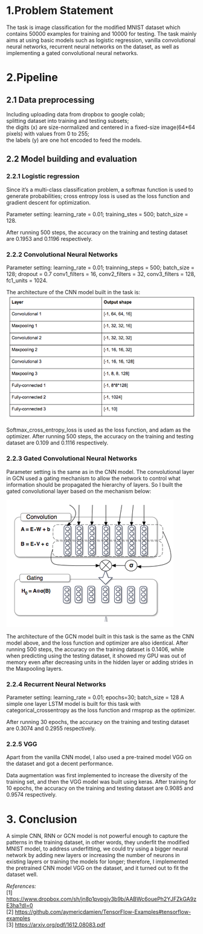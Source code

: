 # 1.Problem Statement
The task is image classification for the modified MNIST dataset which contains 50000 examples for training and 10000 for testing. The task mainly aims at using basic models such as logistic regression, vanilla convolutional neural networks, recurrent neural networks on the dataset, as well as implementing a gated convolutional neural networks.  

# 2.Pipeline
## 2.1 Data preprocessing 
Including uploading data from dropbox to google colab;  
splitting dataset into training and testing subsets;   
the digits (x) are size-normalized and centered in a fixed-size image(64*64 pixels) with values from 0 to 255;  
the labels (y) are one hot encoded to feed the models.

## 2.2 Model building and evaluation
### 2.2.1 Logistic regression

Since it’s a multi-class classification problem, a softmax function is used to generate probabilities; cross entropy loss is used as the loss function and gradient descent for optimization.  

Parameter setting: learning_rate = 0.01; training_stes = 500; batch_size = 128.

After running 500 steps, the accuracy on the training and testing dataset are 0.1953 and 0.1196 respectively.

### 2.2.2 Convolutional Neural Networks

Parameter setting: learning_rate = 0.01; trainning_steps = 500; batch_size = 128; dropout = 0.7
conv1_filters = 16, conv2_filters = 32, conv3_filters = 128, fc1_units = 1024.

The architecture of the CNN model built in the task is: 
![CNN architecture](https://github.com/fangyiyu/Fangyi_Yu_Modified_MNIST/blob/master/CNN%20architecture.png)

Softmax_cross_entropy_loss is used as the loss function, and adam as the optimizer. After running 500 steps, the accuracy on the training and testing dataset are 0.109 and 0.1116 respectively.  

### 2.2.3 Gated Convolutional Neural Networks

Parameter setting is the same as in the CNN model.
The convolutional layer in GCN used a gating mechanism to allow the network to control what information should be propagated the hierarchy of layers. So I built the gated convolutional layer based on the mechanism below:

![Gating mechanism](https://github.com/fangyiyu/Fangyi_Yu_Modified_MNIST/blob/master/Gating%20mechanism.png)

The architecture of the GCN model built in this task is the same as the CNN model above, and the loss function and optimizer are also identical. After running 500 steps, the accuracy on the training dataset is 0.1406, while when predicting using the testing dataset, it showed my GPU was out of memory even after decreasing units in the hidden layer or adding strides in the Maxpooling layers.  

### 2.2.4 Recurrent Neural Networks

Parameter setting: learning_rate = 0.01; epochs=30; batch_size = 128
A simple one layer LSTM model is built for this task with categorical_crossentropy as the loss function and rmsprop as the optimizer.

After running 30 epochs, the accuracy on the training and testing dataset are 0.3074 and 0.2955 respectively.

### 2.2.5 VGG

Apart from the vanilla CNN model, I also used a pre-trained model VGG on the dataset and got a decent performance.

Data augmentation was first implemented to increase the diversity of the training set, and then the VGG model was built using keras. After training for 10 epochs, the accuracy on the training and testing dataset are 0.9085 and 0.9574 respectively.

# 3. Conclusion

A simple CNN, RNN or GCN model is not powerful enough to capture the patterns in the training dataset, in other words, they underfit the modified MNIST model, to address underfitting, we could try using a bigger neural network by adding new layers or increasing the number of neurons in existing layers or training the models for longer; therefore, I implemented the pretrained CNN model VGG on the dataset, and it turned out to fit the dataset well. 

*References:*  
[1] https://www.dropbox.com/sh/jn8p1pvpgjy3b9b/AABWc6ouePh2YJFZkGA9zE3ha?dl=0  
[2] https://github.com/aymericdamien/TensorFlow-Examples#tensorflow-examples  
[3] https://arxiv.org/pdf/1612.08083.pdf
